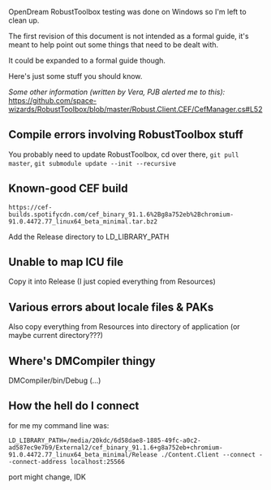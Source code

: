 OpenDream RobustToolbox testing was done on Windows so I'm left to clean up.

The first revision of this document is not intended as a formal guide, it's meant to help point out some things that need to be dealt with.

It could be expanded to a formal guide though.

Here's just some stuff you should know.

*Some other information (written by Vera, PJB alerted me to this):* https://github.com/space-wizards/RobustToolbox/blob/master/Robust.Client.CEF/CefManager.cs#L52

## Compile errors involving RobustToolbox stuff

You probably need to update RobustToolbox, cd over there, `git pull master`, `git submodule update --init --recursive`

## Known-good CEF build

`https://cef-builds.spotifycdn.com/cef_binary_91.1.6%2Bg8a752eb%2Bchromium-91.0.4472.77_linux64_beta_minimal.tar.bz2`

Add the Release directory to LD\_LIBRARY\_PATH

## Unable to map ICU file

Copy it into Release (I just copied everything from Resources)

## Various errors about locale files & PAKs

Also copy everything from Resources into directory of application (or maybe current directory???)

## Where's DMCompiler thingy

DMCompiler/bin/Debug (...)

## How the hell do I connect

for me my command line was:

```
LD_LIBRARY_PATH=/media/20kdc/6d58dae8-1885-49fc-a0c2-ad587ec9e7b9/External2/cef_binary_91.1.6+g8a752eb+chromium-91.0.4472.77_linux64_beta_minimal/Release ./Content.Client --connect --connect-address localhost:25566
```

port might change, IDK

